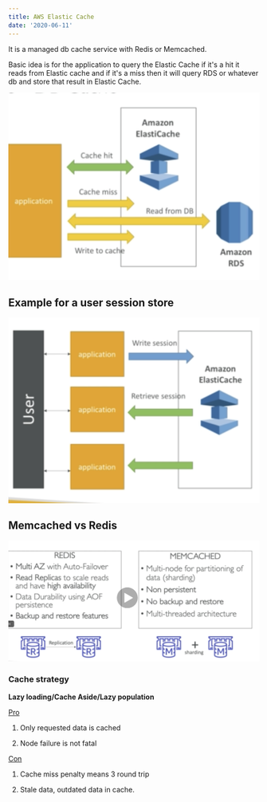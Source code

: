 ```yaml
---
title: AWS Elastic Cache
date: '2020-06-11'
---
```


It is a managed db cache service with Redis or Memcached.

Basic idea is for the application to query the Elastic Cache if it's a hit it reads from Elastic cache and if it's a miss then it will query RDS or whatever db and store that result in Elastic Cache.

![cache](./cache.jpg)

## Example for a user session store

![sesson](./session.jpg)

## Memcached vs Redis

![vs](./vs.jpg)

### Cache strategy

**Lazy loading/Cache Aside/Lazy population**

<u>Pro</u>

1. Only requested data is cached

2. Node failure is not fatal

<u>Con</u>

1. Cache miss penalty means 3 round trip

2. Stale data, outdated data in cache.
